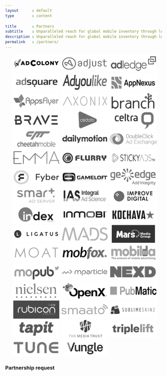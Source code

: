 ```yaml
---
layout      : default
type        : content

title       : Partners
subtitle    : Unparalleled reach for global mobile inventory through lots of direct connections that ensure cost savings for our customers.
description : Unparalleled reach for global mobile inventory through lots of direct connections that ensure cost savings for our customers! Partnerships with the most important SSPs/Ad Exchanges, Mobile Attribution tools, DMPs, Rich Media vendors and more. See the complete list here!
permalink   : /partners/
---
```


<ul data-role='partners'>
  <img src='/assets/images/partners/adcolony.png' />
  <img src='/assets/images/partners/adjust.png' />
  <img src='/assets/images/partners/adledge.png' />
  <img src='/assets/images/partners/adsquare.png' />
  <img src='/assets/images/partners/adyoulike.png' />
  <img src='/assets/images/partners/appnexus.png' />
  <img src='/assets/images/partners/appsflyer.png' />
  <img src='/assets/images/partners/axonix.png' />
  <img src='/assets/images/partners/branch.png' />
  <img src='/assets/images/partners/brave.png' />
  <img src='/assets/images/partners/cedato.png' />
  <img src='/assets/images/partners/celtra.png' />
  <img src='/assets/images/partners/cheetah.png' />
  <img src='/assets/images/partners/dailymotion.png' />
  <img src='/assets/images/partners/doubleclick.png' />
  <img src='/assets/images/partners/emma.png' />
  <img src='/assets/images/partners/flurry.png' />
  <img src='/assets/images/partners/stickyads.png' />
  <img src='/assets/images/partners/fyber.png' />
  <img src='/assets/images/partners/gameloft.png' />
  <img src='/assets/images/partners/geoedge.png' />
  <img src='/assets/images/partners/smartadserver.png' />
  <img src='/assets/images/partners/ias.png' />
  <img src='/assets/images/partners/improvedigital.png' />
  <img src='/assets/images/partners/index.png' />
  <img src='/assets/images/partners/inmobi.png' />
  <img src='/assets/images/partners/kochava.png' />
  <img src='/assets/images/partners/ligatus.png' />
  <img src='/assets/images/partners/mads.png' />
  <img src='/assets/images/partners/marsmedia.png' />
  <img src='/assets/images/partners/moat.png' />
  <img src='/assets/images/partners/mobfox.png' />
  <img src='/assets/images/partners/mobilda.png' />
  <img src='/assets/images/partners/mopub.png' />
  <img src='/assets/images/partners/mparticle.png' />
  <img src='/assets/images/partners/nexd.png' />
  <img src='/assets/images/partners/nielsen.png' />
  <img src='/assets/images/partners/openx.png' />
  <img src='/assets/images/partners/pubmatic.png' />
  <img src='/assets/images/partners/rubicon.png' />
  <img src='/assets/images/partners/smaato.png' />
  <img src='/assets/images/partners/sublimeskinz.png' />
  <img src='/assets/images/partners/tapit.png' />
  <img src='/assets/images/partners/tmt.png' />
  <img src='/assets/images/partners/triplelift.png' />
  <img src='/assets/images/partners/tune.png' />
  <img src='/assets/images/partners/vungle.png' />
</ul>

<!--[if lte IE 8]>
  <script charset="utf-8" type="text/javascript" src="//js.hsforms.net/forms/v2-legacy.js"></script>
<![endif]-->

<div id="partnership-form">
  <h3>Partnership request</h3>
  <script>
    hbspt.forms.create({
      portalId: "3426102",
      formId: "2f725f01-f26c-4473-a553-0e2742de301c"
    });
  </script>
</div>
